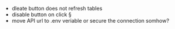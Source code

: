 * dleate button does not refresh tables
* disable button on click §
* move API url to .env veriable or secure the connection somhow?
